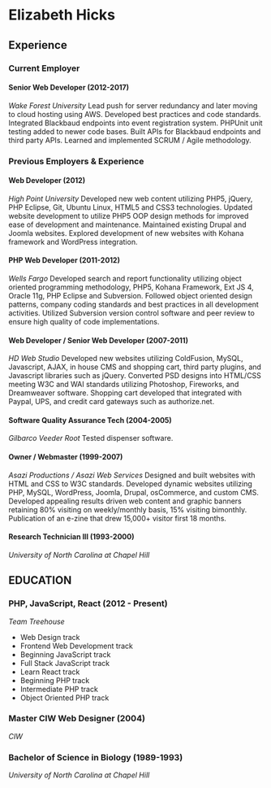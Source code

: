 # Elizabeth Hicks

## Experience

### Current Employer

#### Senior Web Developer (2012-2017)
*Wake Forest University*
Lead push for server redundancy and later moving to cloud hosting using AWS. Developed best practices and code standards. Integrated Blackbaud endpoints into event registration system. PHPUnit unit testing added to newer code bases. Built APIs for Blackbaud endpoints and third party APIs. Learned and implemented SCRUM / Agile methodology.

### Previous Employers & Experience

#### Web Developer (2012)
*High Point University*
Developed new web content utilizing PHP5, jQuery, PHP Eclipse, Git, Ubuntu Linux, HTML5 and CSS3 technologies. Updated website development to utilize PHP5 OOP design methods for improved ease of development and maintenance. Maintained existing Drupal and Joomla websites. Explored development of new websites with Kohana framework and WordPress integration.

#### PHP Web Developer (2011-2012)
*Wells Fargo*
Developed search and report functionality utilizing object oriented programming methodology, PHP5, Kohana Framework, Ext JS 4, Oracle 11g, PHP Eclipse and Subversion. Followed object oriented design patterns, company coding standards and best practices in all development activities. Utilized Subversion version control software and peer review to ensure high quality of code implementations.

#### Web Developer / Senior Web Developer (2007-2011)
*HD Web Studio*
Developed new websites utilizing ColdFusion, MySQL, Javascript, AJAX, in house CMS and shopping cart, third party plugins, and Javascript libraries such as jQuery. Converted PSD designs into HTML/CSS meeting W3C and WAI standards utilizing Photoshop, Fireworks, and Dreamweaver software. Shopping cart developed that integrated with Paypal, UPS, and credit card gateways such as authorize.net.

#### Software Quality Assurance Tech (2004-2005)
*Gilbarco Veeder Root*
Tested dispenser software.

#### Owner / Webmaster (1999-2007)
*Asazi Productions / Asazi Web Services*
Designed and built websites with HTML and CSS to W3C standards. Developed dynamic websites utilizing PHP, MySQL, WordPress, Joomla, Drupal, osCommerce, and custom CMS. Developed appealing results driven web content and graphic banners retaining 80% visiting on weekly/monthly basis, 15% visiting bimonthly. Publication of an e-zine that drew 15,000+ visitor first 18 months.

#### Research Technician III (1993-2000)
*University of North Carolina at Chapel Hill*

## EDUCATION

### PHP, JavaScript, React (2012 - Present)
*Team Treehouse*
* Web Design track
* Frontend Web Development track
* Beginning JavaScript track
* Full Stack JavaScript track
* Learn React track
* Beginning PHP track
* Intermediate PHP track
* Object Oriented PHP track

### Master CIW Web Designer (2004)
*CIW*

### Bachelor of Science in Biology (1989-1993)
*University of North Carolina at Chapel Hill*
